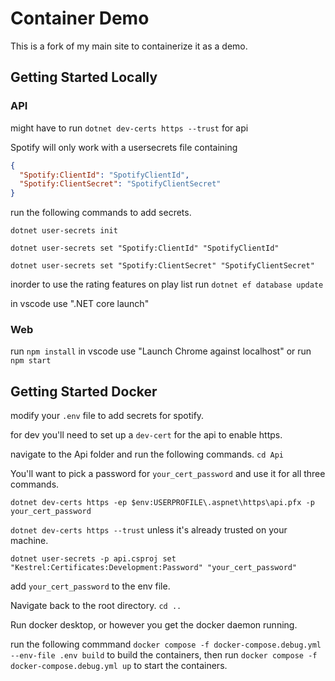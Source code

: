 # Container Demo
This is a fork of my main site to containerize it as a demo. 


## Getting Started Locally

### API
might have to run `dotnet dev-certs https --trust` for api

Spotify will only work with a usersecrets file containing 

```json
{
  "Spotify:ClientId": "SpotifyClientId",
  "Spotify:ClientSecret": "SpotifyClientSecret"
}
```

run the following commands to add secrets.

`dotnet user-secrets init`

`dotnet user-secrets set "Spotify:ClientId" "SpotifyClientId"`

`dotnet user-secrets set "Spotify:ClientSecret" "SpotifyClientSecret"`

inorder to use the rating features on play list run `dotnet ef database update`

in vscode use ".NET core launch"


### Web
run `npm install`
in vscode use "Launch Chrome against localhost" or run `npm start` 





## Getting Started Docker

modify your `.env` file to add secrets for spotify.

for dev you'll need to set up a `dev-cert` for the api to enable https.

navigate to the Api folder and run the following commands. `cd Api` 

You'll want to pick a password for `your_cert_password` and use it for all three commands.

`dotnet dev-certs https -ep $env:USERPROFILE\.aspnet\https\api.pfx -p your_cert_password`

`dotnet dev-certs https --trust` unless it's already trusted on your machine.

`dotnet user-secrets -p api.csproj set "Kestrel:Certificates:Development:Password" "your_cert_password"`

add `your_cert_password` to the env file. 

Navigate back to the root directory. `cd ..`

Run docker desktop, or however you get the docker daemon running. 

run the following commmand `docker compose -f docker-compose.debug.yml --env-file .env build` to build the containers, then run `docker compose -f docker-compose.debug.yml up` to start the containers.